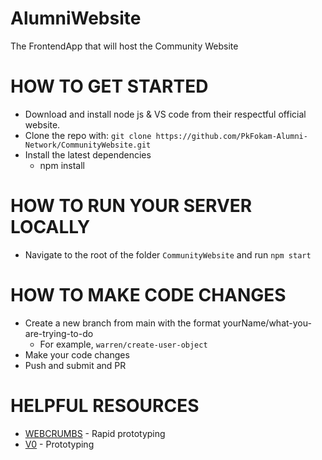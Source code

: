 # AlumniWebsite
The FrontendApp that will host the Community Website

# HOW TO GET STARTED
- Download and install node js & VS code from their respectful official website.
- Clone the repo with: `git clone https://github.com/PkFokam-Alumni-Network/CommunityWebsite.git`
- Install the latest dependencies
  - npm install

# HOW TO RUN YOUR SERVER LOCALLY
- Navigate to the root of the folder `CommunityWebsite` and run `npm start`

# HOW TO MAKE CODE CHANGES
- Create a new branch from main with the format yourName/what-you-are-trying-to-do
  - For example, `warren/create-user-object`
- Make your code changes
- Push and submit and PR

# HELPFUL RESOURCES
- [WEBCRUMBS](https://tools.webcrumbs.org/frontend-ai) - Rapid prototyping
- [V0](https://v0.dev/chat/) - Prototyping
